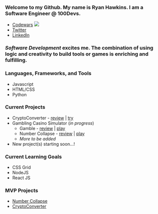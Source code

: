 ### Welcome to my Github. My name is Ryan Hawkins. I am a **Software Engineer** @ 100Devs. 

- [Codewars](https://www.codewars.com/users/RyanKHawkins)  ![](https://www.codewars.com/users/RyanKHawkins/badges/small)
- [Twitter](https://twitter.com/f5devlife)
- [LinkedIn](https://www.linkedin.com/in/ryankhawkins/)


### _Software Development_ excites me. The combination of using logic and creativity to build tools or games is enriching and fulfilling.


### Languages, Frameworks, and Tools
- Javascript
- HTML/CSS
- Python


### Current Projects

- CryptoConverter - [review](https://github.com/RyanKHawkins/JS-CryptoConverter) | [try](https://f5devlife.github.io/JS-CryptoConverter)
- Gambling Casino Simulator (_in progress_)
    - Gamble - [review](https://github.com/RyanKHawkins/Gamble) | [play](https://f5devlife.github.io/Gamble/)
    - Number Collapse - [review](https://github.com/RyanKHawkins/Hi-Low-Number-Collapse) | [play](https://f5devlife.github.io/Hi-Low-Number-Collapse/)
    - _More to be added_
- New project(s) starting soon...!


### Current Learning Goals
- CSS Grid 
- NodeJS
- React JS


### MVP Projects
- [Number Collapse](https://github.com/RyanKHawkins/Hi-Low-Number-Collapse)
- [CryptoConverter](https://github.com/RyanKHawkins/JS-CryptoConverter)
